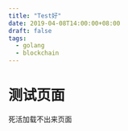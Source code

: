```yaml
---
title: "Test好"
date: 2019-04-08T14:00:00+08:00
draft: false
tags: 
  - golang
  - blockchain
---
```


# 测试页面

死活加载不出来页面

